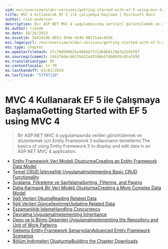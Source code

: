 ```yaml
---
uid: mvc/overview/older-versions/getting-started-with-ef-5-using-mvc-4/index
title: MVC 4 kullanarak EF 5 ile çalışmaya başlama | Microsoft Docs
author: rick-anderson
description: Bir ASP.NET MVC 4 uygulamasında verileri görüntülemek ve düzenlemek için Entity Framework 5 kullanmanın temellerini.
ms.author: riande
ms.date: 10/26/2013
ms.assetid: 5bd2e5db-8053-459e-9246-08731a4c8036
msc.legacyurl: /mvc/overview/older-versions/getting-started-with-ef-5-using-mvc-4
msc.type: chapter
ms.openlocfilehash: 57c79d599b35e98bbb7372db90d128b7e1295f87
ms.sourcegitcommit: 24b1f6decbb17bb22a45166e5fdb0845c65af498
ms.translationtype: MT
ms.contentlocale: tr-TR
ms.lasthandoff: 03/01/2019
ms.locfileid: "57797128"
---
```

<a name="getting-started-with-ef-5-using-mvc-4"></a><span data-ttu-id="883a9-103">MVC 4 Kullanarak EF 5 ile Çalışmaya Başlama</span><span class="sxs-lookup"><span data-stu-id="883a9-103">Getting Started with EF 5 using MVC 4</span></span>
====================
> <span data-ttu-id="883a9-104">Bir ASP.NET MVC 4 uygulamasında verileri görüntülemek ve düzenlemek için Entity Framework 5 kullanmanın temellerini.</span><span class="sxs-lookup"><span data-stu-id="883a9-104">The basics of using Entity Framework 5 to display and edit data in an ASP.NET MVC 4 application.</span></span>


- [<span data-ttu-id="883a9-105">Entity Framework Veri Modeli Oluşturma</span><span class="sxs-lookup"><span data-stu-id="883a9-105">Creating an Entity Framework Data Model</span></span>](creating-an-entity-framework-data-model-for-an-asp-net-mvc-application.md)
- [<span data-ttu-id="883a9-106">Temel CRUD İşlevselliği Uygulama</span><span class="sxs-lookup"><span data-stu-id="883a9-106">Implementing Basic CRUD Functionality</span></span>](implementing-basic-crud-functionality-with-the-entity-framework-in-asp-net-mvc-application.md)
- [<span data-ttu-id="883a9-107">Sıralama, Filtreleme ve Sayfalama</span><span class="sxs-lookup"><span data-stu-id="883a9-107">Sorting, Filtering, and Paging</span></span>](sorting-filtering-and-paging-with-the-entity-framework-in-an-asp-net-mvc-application.md)
- [<span data-ttu-id="883a9-108">Daha Karmaşık Bir Veri Modeli Oluşturma</span><span class="sxs-lookup"><span data-stu-id="883a9-108">Creating a More Complex Data Model</span></span>](creating-a-more-complex-data-model-for-an-asp-net-mvc-application.md)
- [<span data-ttu-id="883a9-109">İlgili Verileri Okuma</span><span class="sxs-lookup"><span data-stu-id="883a9-109">Reading Related Data</span></span>](reading-related-data-with-the-entity-framework-in-an-asp-net-mvc-application.md)
- [<span data-ttu-id="883a9-110">İlgili Verileri Güncelleştirme</span><span class="sxs-lookup"><span data-stu-id="883a9-110">Updating Related Data</span></span>](updating-related-data-with-the-entity-framework-in-an-asp-net-mvc-application.md)
- [<span data-ttu-id="883a9-111">Eşzamanlılığı İşleme</span><span class="sxs-lookup"><span data-stu-id="883a9-111">Handling Concurrency</span></span>](handling-concurrency-with-the-entity-framework-in-an-asp-net-mvc-application.md)
- [<span data-ttu-id="883a9-112">Devralma Uygulama</span><span class="sxs-lookup"><span data-stu-id="883a9-112">Implementing Inheritance</span></span>](implementing-inheritance-with-the-entity-framework-in-an-asp-net-mvc-application.md)
- [<span data-ttu-id="883a9-113">Depo ve İş Birimi Desenleri Uygulama</span><span class="sxs-lookup"><span data-stu-id="883a9-113">Implementing the Repository and Unit of Work Patterns</span></span>](implementing-the-repository-and-unit-of-work-patterns-in-an-asp-net-mvc-application.md)
- [<span data-ttu-id="883a9-114">Gelişmiş Entity Framework Senaryoları</span><span class="sxs-lookup"><span data-stu-id="883a9-114">Advanced Entity Framework Scenarios</span></span>](advanced-entity-framework-scenarios-for-an-mvc-web-application.md)
- [<span data-ttu-id="883a9-115">Bölüm İndirmeleri Oluşturma</span><span class="sxs-lookup"><span data-stu-id="883a9-115">Building the Chapter Downloads</span></span>](building-the-ef5-mvc4-chapter-downloads.md)
